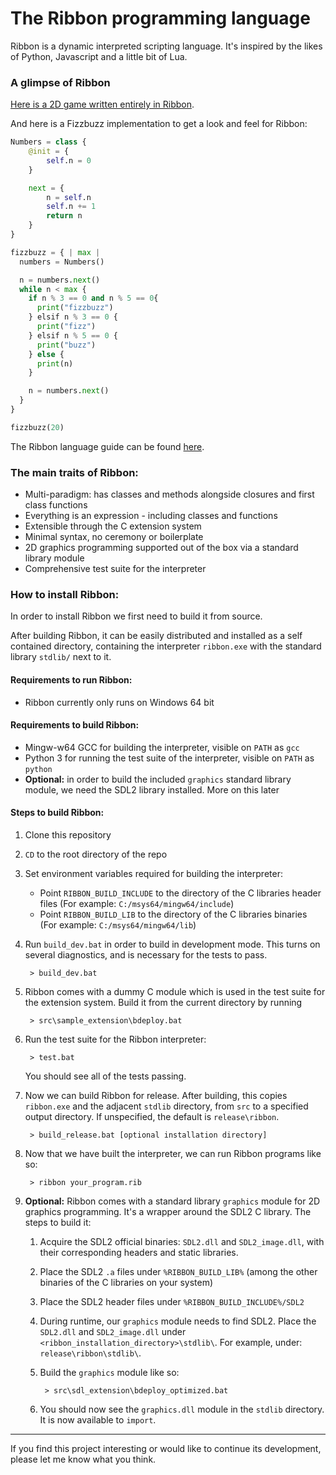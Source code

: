 # The Ribbon programming language

Ribbon is a dynamic interpreted scripting language. It's inspired by the likes of Python, Javascript and a little bit of Lua.

### A glimpse of Ribbon

[Here is a 2D game written entirely in Ribbon](src/game).

And here is a Fizzbuzz implementation to get a look and feel for Ribbon:

```Python
Numbers = class {
    @init = {
        self.n = 0
    }

    next = {
        n = self.n
        self.n += 1
        return n
    }
}

fizzbuzz = { | max |
  numbers = Numbers()

  n = numbers.next()
  while n < max {
    if n % 3 == 0 and n % 5 == 0{
      print("fizzbuzz")
    } elsif n % 3 == 0 {
      print("fizz")
    } elsif n % 5 == 0 {
      print("buzz")
    } else {
      print(n)
    }

    n = numbers.next()
  }
}

fizzbuzz(20)
```

The Ribbon language guide can be found [here](docs/guide.md).

### The main traits of Ribbon:

* Multi-paradigm: has classes and methods alongside closures and first class functions
* Everything is an expression - including classes and functions
* Extensible through the C extension system
* Minimal syntax, no ceremony or boilerplate
* 2D graphics programming supported out of the box via a standard library module
* Comprehensive test suite for the interpreter

### How to install Ribbon:

In order to install Ribbon we first need to build it from source.

After building Ribbon, it can be easily distributed and installed as a self contained directory, containing the interpreter `ribbon.exe` with the standard library `stdlib/` next to it.

#### Requirements to run Ribbon:

* Ribbon currently only runs on Windows 64 bit

#### Requirements to build Ribbon:

* Mingw-w64 GCC for building the interpreter, visible on `PATH` as `gcc`
* Python 3 for running the test suite of the interpreter, visible on `PATH` as `python`
* **Optional:** in order to build the included `graphics` standard library module, we need the SDL2 library installed. More on this later

#### Steps to build Ribbon:

1. Clone this repository

2. `CD` to the root directory of the repo

3. Set environment variables required for building the interpreter:
    * Point `RIBBON_BUILD_INCLUDE` to the directory of the C libraries header files (For example: `C:/msys64/mingw64/include`)
    * Point `RIBBON_BUILD_LIB` to the directory of the C libraries binaries (For example: `C:/msys64/mingw64/lib`)

4. Run `build_dev.bat` in order to build in development mode. This turns on several diagnostics, and is necessary for the tests to pass.

        > build_dev.bat
  
5. Ribbon comes with a dummy C module which is used in the test suite for the extension system. Build it from the current directory by running

        > src\sample_extension\bdeploy.bat
          
6. Run the test suite for the Ribbon interpreter:

        > test.bat
        
    You should see all of the tests passing.
    
6. Now we can build Ribbon for release. After building, this copies `ribbon.exe` and the adjacent `stdlib` directory, from `src` to a specified output directory. If unspecified, the default is `release\ribbon`.

        > build_release.bat [optional installation directory]
        
7. Now that we have built the interpreter, we can run Ribbon programs like so:

        > ribbon your_program.rib
        
8. **Optional:** Ribbon comes with a standard library `graphics` module for 2D graphics programming. It's a wrapper around the SDL2 C library. The steps to build it:
    1. Acquire the SDL2 official binaries: `SDL2.dll` and `SDL2_image.dll`, with their corresponding headers and static libraries.
    2. Place the SDL2 `.a` files under `%RIBBON_BUILD_LIB%` (among the other binaries of the C libraries on your system)
    3. Place the SDL2 header files under `%RIBBON_BUILD_INCLUDE%/SDL2`
    4. During runtime, our `graphics` module needs to find SDL2. Place the `SDL2.dll` and `SDL2_image.dll` under `<ribbon_installation_directory>\stdlib\`. For example, under: `release\ribbon\stdlib\`.
    4. Build the `graphics` module like so:
  
            > src\sdl_extension\bdeploy_optimized.bat
          
    5. You should now see the `graphics.dll` module in the `stdlib` directory. It is now available to `import`.

-----

If you find this project interesting or would like to continue its development, please let me know what you think.
